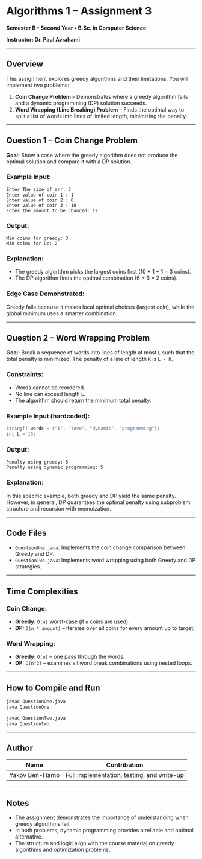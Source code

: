 # Algorithms 1 – Assignment 3

**Semester B • Second Year • B.Sc. in Computer Science**

**Instructor: Dr. Paul Avrahami**

---

## Overview

This assignment explores greedy algorithms and their limitations. You will implement two problems:

1. **Coin Change Problem** – Demonstrates where a greedy algorithm fails and a dynamic programming (DP) solution succeeds.
2. **Word Wrapping (Line Breaking) Problem** – Finds the optimal way to split a list of words into lines of limited length, minimizing the penalty.

---

## Question 1 – Coin Change Problem

**Goal:** Show a case where the greedy algorithm does not produce the optimal solution and compare it with a DP solution.

### Example Input:

```
Enter The size of arr: 3
Enter value of coin 1 : 1
Enter value of coin 2 : 6
Enter value of coin 3 : 10
Enter the amount to be changed: 12
```

### Output:

```
Min coins for greedy: 3
Min coins for Dp: 2
```

### Explanation:

* The greedy algorithm picks the largest coins first (10 + 1 + 1 = 3 coins).
* The DP algorithm finds the optimal combination (6 + 6 = 2 coins).

### Edge Case Demonstrated:

Greedy fails because it makes local optimal choices (largest coin), while the global minimum uses a smarter combination.

---

## Question 2 – Word Wrapping Problem

**Goal:** Break a sequence of words into lines of length at most `L` such that the total penalty is minimized. The penalty of a line of length `K` is `L - K`.

### Constraints:

* Words cannot be reordered.
* No line can exceed length `L`.
* The algorithm should return the minimum total penalty.

### Example Input (hardcoded):

```java
String[] words = {"I", "love", "dynamic", "programming"};
int L = 15;
```

### Output:

```
Penalty using greedy: 5
Penalty using dynamic programming: 5
```

### Explanation:

In this specific example, both greedy and DP yield the same penalty. However, in general, DP guarantees the optimal penalty using subproblem structure and recursion with memoization.

---

## Code Files

* `QuestionOne.java`: Implements the coin change comparison between Greedy and DP.
* `QuestionTwo.java`: Implements word wrapping using both Greedy and DP strategies.

---

## Time Complexities

### Coin Change:

* **Greedy:** `O(n)` worst-case (if `n` coins are used).
* **DP:** `O(n * amount)` – iterates over all coins for every amount up to target.

### Word Wrapping:

* **Greedy:** `O(n)` – one pass through the words.
* **DP:** `O(n^2)` – examines all word break combinations using nested loops.

---

## How to Compile and Run

```bash
javac QuestionOne.java
java QuestionOne

javac QuestionTwo.java
java QuestionTwo
```

---

## Author

| Name           | Contribution                               |
| -------------- | ------------------------------------------ |
| Yakov Ben-Hamo | Full implementation, testing, and write-up |

---

## Notes

* The assignment demonstrates the importance of understanding when greedy algorithms fail.
* In both problems, dynamic programming provides a reliable and optimal alternative.
* The structure and logic align with the course material on greedy algorithms and optimization problems.
